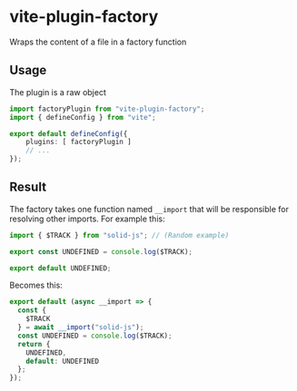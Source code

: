 
# vite-plugin-factory
Wraps the content of a file in a factory function

## Usage
The plugin is a raw object
```ts
import factoryPlugin from "vite-plugin-factory";
import { defineConfig } from "vite";

export default defineConfig({
    plugins: [ factoryPlugin ]
    // ...
});
```

## Result
The factory takes one function named `__import` that will be responsible for resolving other imports.
For example this:
```ts
import { $TRACK } from "solid-js"; // (Random example)

export const UNDEFINED = console.log($TRACK);

export default UNDEFINED;
```
Becomes this:
```js
export default (async __import => {
  const {
    $TRACK
  } = await __import("solid-js");
  const UNDEFINED = console.log($TRACK);
  return {
    UNDEFINED,
    default: UNDEFINED
  };
});
```